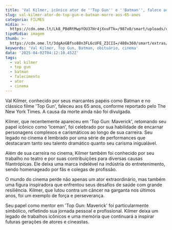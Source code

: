 ```yaml
---
title: 'Val Kilmer, icônico ator de ''Top Gun'' e ''Batman'', falece aos 65 anos'
slug: val-kilmer-ator-de-top-gun-e-batman-morre-aos-65-anos
categoria: FILMES
midia: >-
  https://cdn.ome.lt/Lk8_PBdRtMwpYOU37Hr4jXxuFTk=/987x0/smart/uploads/conteudo/fotos/images-2.jpeg
tipoMidia: imagem
thumb: >-
  https://cdn.ome.lt/3dgAoGBfso88n3FL6cUFE_ZICII=/480x360/smart/extras/conteudos/images-2.jpeg
keywords: 'Val Kilmer, Top Gun, Batman, obituário, cinema'
data: '2025-04-02T04:12:10.452Z'
tags:
  - val kilmer
  - top gun
  - batman
  - falecimento
  - ator
  - cinema
---
```


Val Kilmer, conhecido por seus marcantes papéis como Batman e no clássico filme 'Top Gun', faleceu aos 65 anos, conforme reportado pelo The New York Times. A causa da morte ainda não foi divulgada.

Kilmer, que recentemente apareceu em 'Top Gun: Maverick', retomando seu papel icônico como 'Iceman', foi celebrado por sua habilidade de encarnar personagens complexos e carismáticos ao longo de sua carreira. Seu legado no cinema é lembrado por uma série de performances que destacaram tanto seu talento dramático quanto seu carisma inigualável.

Além de sua carreira no cinema, Kilmer também foi conhecido por seu trabalho no teatro e por suas contribuições para diversas causas filantrópicas. Ele deixa uma marca indelével na indústria do entretenimento, sendo homenageado por fãs e colegas de profissão.

O mundo do cinema perde não apenas um ator extraordinário, mas também uma figura inspiradora que enfrentou seus desafios de saúde com grande resiliência. Kilmer, que lutou contra um câncer na garganta nos últimos anos, foi um exemplo de força e perseverança.

Seu papel como mentor em 'Top Gun: Maverick' foi particularmente simbólico, refletindo sua jornada pessoal e profissional. Kilmer deixa um legado de trabalhos icônicos e uma memória que continuará a inspirar futuras gerações de atores e cineastas.
